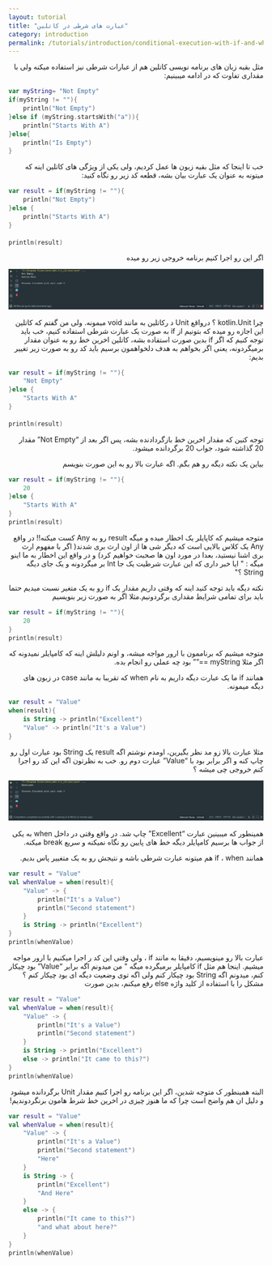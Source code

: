 ```yaml
---
layout: tutorial
title: "عبارت های شرطی در کاتلین"
category: introduction
permalink: /tutorials/introduction/conditional-execution-with-if-and-when-in-kotlin
---
```



<div dir="rtl" markdown="1">



مثل بقیه زبان های برنامه نویسی کاتلین هم از عبارات شرطی نیز استفاده میکنه ولی با مقداری تفاوت که در ادامه میبینیم:

</div>

```kotlin
var myString= "Not Empty"
if(myString != ""){
    println("Not Empty")
}else if (myString.startsWith("a")){
    println("Starts With A")
}else{
    println("Is Empty")
}
```

<div dir="rtl" markdown="1">

خب تا اینجا که مثل بقیه زبون ها عمل کردیم، ولی یکی از ویژگی های کاتلین اینه که میتونه به عنوان یک عبارت بیان بشه، قطعه کد زیر رو نگاه کنید:

</div>

```kotlin
var result = if(myString != ""){
    println("Not Empty")
}else {
    println("Starts With A")
}

println(result)
```

<div dir="rtl" markdown="1">

اگر این رو اجرا کنیم برنامه خروجی زیر رو میده

<img src="./result-1.PNG" />

چرا kotlin.Unit ؟ درواقع Unit د رکاتلین به مانند void میمونه. ولی من گفتم که کاتلین این اجازه رو میده که بتونیم از if به صورت یک عبارت شرطی استفاده کنیم، خب باید توجه کنیم که اگر if بدین صورت استفاده بشه، کاتلین اخرین خط رو به عنوان مقدار برمیگردونه، یعنی اگر بخواهم به هدف دلخواهمون برسیم باید کد رو به صورت زیر تغییر بدیم:

</div>

```kotlin
var result = if(myString != ""){
    "Not Empty"
}else {
    "Starts With A"
}

println(result)
```
<div dir="rtl" markdown="1">

توجه کنین که مقدار اخرین خط بازگردادنده بشه، پس اگر بعد از “Not Empty” مقدار 20 گذاشته شود، جواب 20 برگردانده میشود.

بیاین یک نکته دیگه رو هم بگم. اگه عبارت بالا رو به این صورت بنویسم

</div>

```kotlin
var result = if(myString != ""){
    20
}else {
    "Starts With A"
}
println(result)
```

<div dir="rtl" markdown="1">


متوجه میشیم که کاپایلر یک اخطار میده و میگه result رو به Any کست میکنه!! در واقع Any یک کلاس بالایی است که دیگر شی ها از اون ارث بری شدند( اگر با مفهوم ارث بری اشنا نیستید، بعدا در مورد اون ها صحبت خواهیم کرد) و در واقع این اخطار به ما اینو میگه : " ایا خبر داری که این عبارت شرطیت یک جا Int بر میگردونه و یک جای دیگه String ؟"

نکته دیگه باید توجه کنید اینه که وقتی داریم مقدار یک if رو به یک متغیر نسبت میدیم حتما باید برای تمامی شرایط مقداری برگردونیم.مثلا اگر به صورت زیر بنویسیم

</div>

```kotlin
var result = if(myString != ""){
    20
}
println(result)
```

<div dir="rtl" markdown="1">

متوجه میشیم که برناممون با ارور مواجه میشه، و اونم دلیلش اینه که کامپایلر نمیدونه که اگر مثلا myString ==”” بود چه عملی رو انجام بده.

همانند if ما یک عبارت دیگه داریم به نام when که تقریبا به مانند case در زبون های دیگه میمونه.

</div>

```kotlin
var result = "Value"
when(result){
    is String -> println("Excellent")
    "Value" -> println("It's a Value")
}
```

<div dir="rtl" markdown="1">

مثلا عبارت بالا زو مد نظر بگیرین، اومدم نوشتم اگه result یک String بود عبارت اول رو چاپ کنه و اگر برابر بود با “Value” عبارت دوم رو. خب به نظرتون اگه این کد رو اجرا کنم خروجی چی میشه ؟ 


<img src="./result-2.PNG" />

همینطور که میبینین عبارت “Excellent” چاپ شد. در واقع وقتی در داخل when به یکی از جواب ها برسیم کامپایلر دیگه خط های پایین رو نگاه نمیکنه و سریع break میکنه.

همانند if ، when هم میتونه عبارت شرطی باشه و نتیجش رو به یک متغییر پاس بدیم.


</div>

```kotlin
var result = "Value"
val whenValue = when(result){
    "Value" -> {
        println("It's a Value")
        println("Second statement")
    }
    is String -> println("Excellent")
}
println(whenValue)
```

<div dir="rtl" markdown="1">

عبارت بالا رو مینویسیم، دقیقا به مانند if ، ولی وقتی این کد ر اجرا میکنیم با ارور مواجه میشیم. اینجا هم مثل if کامپایلر برمیگرده میگه " من میدونم اگه برابر “Value” بود چیکار کنم، میدونم اگه String بود چیکار کنم ولی اگه توی وضعیت دیگه ای بود چیکار کنم ؟ مشکل را با استفاده از کلید واژه else رفع میکنم، بدین صورت

</div>

```kotlin
var result = "Value"
val whenValue = when(result){
    "Value" -> {
        println("It's a Value")
        println("Second statement")
    }
    is String -> println("Excellent")
    else -> println("It came to this?")
}
println(whenValue)
```

<div dir="rtl" markdown="1">

البته همینطور ک متوجه شدین، اگر این برنامه رو اجرا کنیم مقدار Unit برگردانده میشود و دلیل ان هم واضح است چرا که ما هنوز چیزی در اخرین خط شرط هامون برنگردوندیم!

</div>

```kotlin
var result = "Value"
val whenValue = when(result){
    "Value" -> {
        println("It's a Value")
        println("Second statement")
        "Here"
    }
    is String -> {
        println("Excellent")
        "And Here"
    }
    else -> {
        println("It came to this?")
        "and what about here?"
    }
}
println(whenValue)
```

